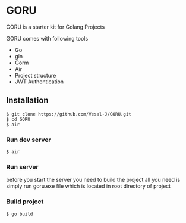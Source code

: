 # GORU
GORU is a starter kit for Golang Projects 

GORU comes with following tools
- Go
- gin
- Gorm
- Air
- Project structure
- JWT Authentication

## Installation
```console
$ git clone https://github.com/Vesal-J/GORU.git
$ cd GORU
$ air
```

### Run dev server
```console
$ air
```

### Run server
before you start the server you need to build the project
all you need is simply run goru.exe file which is located in root directory of project

### Build project
```console
$ go build
```